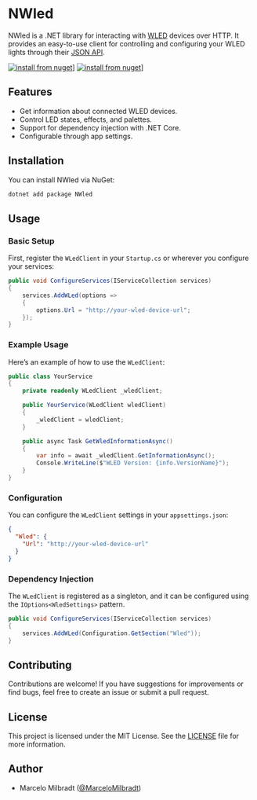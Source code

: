 # NWled

NWled is a .NET library for interacting with [WLED](https://github.com/Aircoookie/WLED) devices over HTTP. It provides an easy-to-use client for controlling and configuring your WLED lights through their [JSON API](https://github.com/Aircoookie/WLED/wiki/JSON-API).

[![install from nuget](http://img.shields.io/nuget/v/NWLED.svg?style=flat-square)](https://www.nuget.org/packages/NWled/)]
[![install from nuget](http://img.shields.io/nuget/v/NWLED.svg?style=flat-square)](https://www.nuget.org/packages/NWled.DependencyInjection/)]


## Features

- Get information about connected WLED devices.
- Control LED states, effects, and palettes.
- Support for dependency injection with .NET Core.
- Configurable through app settings.

## Installation

You can install NWled via NuGet:

```bash
dotnet add package NWled
```

## Usage

### Basic Setup

First, register the `WLedClient` in your `Startup.cs` or wherever you configure your services:

```csharp
public void ConfigureServices(IServiceCollection services)
{
    services.AddWLed(options =>
    {
        options.Url = "http://your-wled-device-url";
    });
}
```

### Example Usage

Here’s an example of how to use the `WLedClient`:

```csharp
public class YourService
{
    private readonly WLedClient _wledClient;

    public YourService(WLedClient wledClient)
    {
        _wledClient = wledClient;
    }

    public async Task GetWledInformationAsync()
    {
        var info = await _wledClient.GetInformationAsync();
        Console.WriteLine($"WLED Version: {info.VersionName}");
    }
}
```

### Configuration

You can configure the `WLedClient` settings in your `appsettings.json`:

```json
{
  "Wled": {
    "Url": "http://your-wled-device-url"
  }
}
```

### Dependency Injection

The `WLedClient` is registered as a singleton, and it can be configured using the `IOptions<WledSettings>` pattern.

```csharp
public void ConfigureServices(IServiceCollection services)
{
    services.AddWLed(Configuration.GetSection("Wled"));
}
```

## Contributing

Contributions are welcome! If you have suggestions for improvements or find bugs, feel free to create an issue or submit a pull request.

## License

This project is licensed under the MIT License. See the [LICENSE](LICENSE) file for more information.

## Author

- Marcelo Milbradt ([@MarceloMilbradt](https://github.com/MarceloMilbradt))


